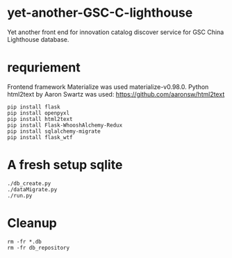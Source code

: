 # yet-another-GSC-C-lighthouse
Yet another front end for innovation catalog discover service for GSC China Lighthouse database.

# requriement
Frontend framework Materialize was used materialize-v0.98.0.
Python html2text by Aaron Swartz was used: https://github.com/aaronsw/html2text
```
pip install flask
pip install openpyxl
pip install html2text
pip install Flask-WhooshAlchemy-Redux
pip install sqlalchemy-migrate
pip install flask_wtf
```
# A fresh setup sqlite
```
./db_create.py
./dataMigrate.py
./run.py
```
# Cleanup
```
rm -fr *.db
rm -fr db_repository
```
